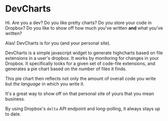 DevCharts
=========

Hi. Are you a dev? Do you like pretty charts? Do you store your code in Dropbox? Do you like to show off how much you've written <b>and</b> what you've written?

Alas! DevCharts is for you (and your personal site).

DevCharts is a simple javascript widget to generate highcharts based on file extensions in a user's dropbox. It works by monitoring for changes in your Dropbox. It specifically looks for a given set of code-file extensions, and generates a pie chart based on the number of files it finds.

This pie chart then reflects not only the amount of overall code you write but <i>the language</i> in which you write it.

It's a great way to show off on that personal site of yours that you mean business.

By using Dropbox's <code>delta</code> API endpoint and long-polling, it always stays up to date.






